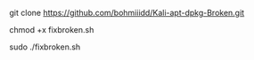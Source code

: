 git clone https://github.com/bohmiiidd/Kali-apt-dpkg-Broken.git

chmod +x fixbroken.sh

sudo ./fixbroken.sh 

